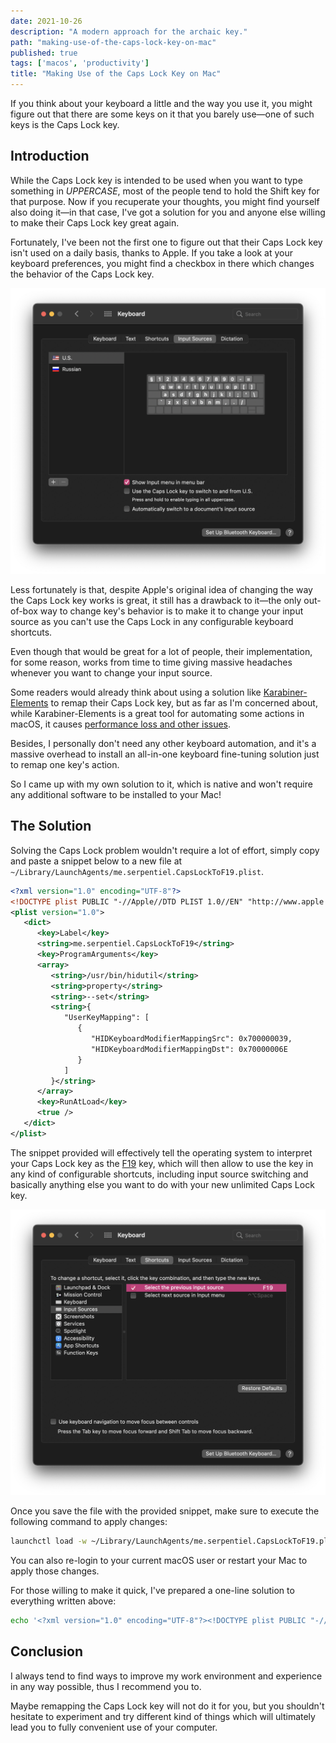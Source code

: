 ```yaml
---
date: 2021-10-26
description: "A modern approach for the archaic key."
path: "making-use-of-the-caps-lock-key-on-mac"
published: true
tags: ['macos', 'productivity']
title: "Making Use of the Caps Lock Key on Mac"
---
```


If you think about your keyboard a little and the way you use it, you might figure out that there are some keys on it that you barely use—one of such keys is the Caps Lock key.

## Introduction

While the Caps Lock key is intended to be used when you want to type something in *UPPERCASE*, most of the people tend to hold the Shift key for that purpose. Now if you recuperate your thoughts, you might find yourself also doing it—in that case, I've got a solution for you and anyone else willing to make their Caps Lock key great again.

Fortunately, I've been not the first one to figure out that their Caps Lock key isn't used on a daily basis, thanks to Apple. If you take a look at your keyboard preferences, you might find a checkbox in there which changes the behavior of the Caps Lock key.

![making-use-of-the-caps-lock-key-on-mac-1](./images/making-use-of-the-caps-lock-key-on-mac-1.png)

Less fortunately is that, despite Apple's original idea of changing the way the Caps Lock key works is great, it still has a drawback to it—the only out-of-box way to change key's behavior is to make it to change your input source as you can't use the Caps Lock in any configurable keyboard shortcuts.

Even though that would be great for a lot of people, their implementation, for some reason, works from time to time giving massive headaches whenever you want to change your input source.

Some readers would already think about using a solution like [Karabiner-Elements](https://karabiner-elements.pqrs.org/) to remap their Caps Lock key, but as far as I'm concerned about, while Karabiner-Elements is a great tool for automating some actions in macOS, it causes [performance loss and other issues](https://github.com/pqrs-org/Karabiner-Elements/issues/593).

Besides, I personally don't need any other keyboard automation, and it's a massive overhead to install an all-in-one keyboard fine-tuning solution just to remap one key's action.

So I came up with my own solution to it, which is native and won't require any additional software to be installed to your Mac!

## The Solution

Solving the Caps Lock problem wouldn't require a lot of effort, simply copy and paste a snippet below to a new file at `~/Library/LaunchAgents/me.serpentiel.CapsLockToF19.plist`.

```xml
<?xml version="1.0" encoding="UTF-8"?>
<!DOCTYPE plist PUBLIC "-//Apple//DTD PLIST 1.0//EN" "http://www.apple.com/DTDs/PropertyList-1.0.dtd">
<plist version="1.0">
   <dict>
      <key>Label</key>
      <string>me.serpentiel.CapsLockToF19</string>
      <key>ProgramArguments</key>
      <array>
         <string>/usr/bin/hidutil</string>
         <string>property</string>
         <string>--set</string>
         <string>{
            "UserKeyMapping": [
               {
                  "HIDKeyboardModifierMappingSrc": 0x700000039,
                  "HIDKeyboardModifierMappingDst": 0x70000006E
               }
            ]
         }</string>
      </array>
      <key>RunAtLoad</key>
      <true />
   </dict>
</plist>
```

The snippet provided will effectively tell the operating system to interpret your Caps Lock key as the [F19](https://en.wikipedia.org/wiki/Function_key#:~:text=function%20keys%20F13%20to%20F19%20have%20no%20labels%3B%20they%20were%20only%20available%20on%20full%20keyboards%20of%20fixed%20Apple%20computers%20(iMac%2C%20Mac%20Pro%2C%20or%20Mac%20Mini).%20All%20laptop%20computers%20have%20always%20lacked%20these%20extra%20keys%2C%20as%20well%20as%20any%20recent%20fixed%20Apple%20computer%20equipped%20with%20wireless%20Apple%20keyboard.) key, which will then allow to use the key in any kind of configurable shortcuts, including input source switching and basically anything else you want to do with your new unlimited Caps Lock key.

![making-use-of-the-caps-lock-key-on-mac-2](./images/making-use-of-the-caps-lock-key-on-mac-2.png)

Once you save the file with the provided snippet, make sure to execute the following command to apply changes:

```bash
launchctl load -w ~/Library/LaunchAgents/me.serpentiel.CapsLockToF19.plist
```

You can also re-login to your current macOS user or restart your Mac to apply those changes.

For those willing to make it quick, I've prepared a one-line solution to everything written above:

```bash
echo '<?xml version="1.0" encoding="UTF-8"?><!DOCTYPE plist PUBLIC "-//Apple//DTD PLIST 1.0//EN" "http://www.apple.com/DTDs/PropertyList-1.0.dtd"><plist version="1.0"><dict><key>Label</key><string>me.serpentiel.CapsLockToF19</string><key>ProgramArguments</key><array><string>/usr/bin/hidutil</string><string>property</string><string>--set</string><string>{"UserKeyMapping": [{"HIDKeyboardModifierMappingSrc":0x700000039,"HIDKeyboardModifierMappingDst":0x70000006E}]}</string></array><key>RunAtLoad</key><true /></dict></plist>' > ~/Library/LaunchAgents/me.serpentiel.CapsLockToF19.plist && launchctl load -w ~/Library/LaunchAgents/me.serpentiel.CapsLockToF19.plist
```



## Conclusion

I always tend to find ways to improve my work environment and experience in any way possible, thus I recommend you to.

Maybe remapping the Caps Lock key will not do it for you, but you shouldn't hesitate to experiment and try different kind of things which will ultimately lead you to fully convenient use of your computer.
